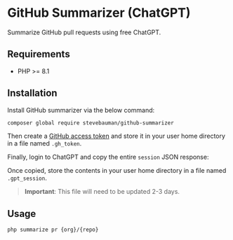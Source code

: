 # GitHub Summarizer (ChatGPT)

Summarize GitHub pull requests using free ChatGPT.

## Requirements

- PHP >= 8.1

## Installation

Install GitHub summarizer via the below command:

```bash
composer global require stevebauman/github-summarizer
```

Then create a [GitHub access token](https://github.com/settings/tokens) and store it in your user home directory in a file named `.gh_token`.

Finally, login to ChatGPT and copy the entire `session` JSON response:

Once copied, store the contents in your user home directory in a file named `.gpt_session`.

> **Important**: This file will need to be updated 2-3 days.

## Usage

```bash
php summarize pr {org}/{repo}
```
